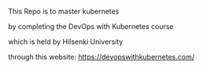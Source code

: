 This Repo is to master kubernetes

by completing the DevOps with Kubernetes course 

which is held by Hilsenki University 

through this website: https://devopswithkubernetes.com/